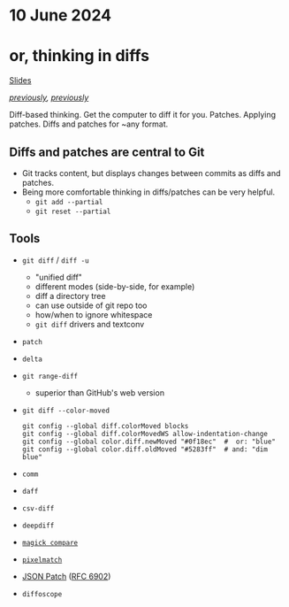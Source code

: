 # 10 June 2024
# or, thinking in diffs

[Slides](https://docs.google.com/presentation/d/1D92hCsFdwnAXYMQ_rGC-xuI9tv593zMEEKGqWn9tIVo)

_[previously](2023-07-17.md), [previously](2024-06-07.md)_

Diff-based thinking.  Get the computer to diff it for you.  Patches.  Applying
patches.  Diffs and patches for ~any format.

## Diffs and patches are central to Git

- Git tracks content, but displays changes between commits as diffs and patches.
- Being more comfortable thinking in diffs/patches can be very helpful.
  - `git add --partial`
  - `git reset --partial`

## Tools

- `git diff` / `diff -u`
  - "unified diff"
  - different modes (side-by-side, for example)
  - diff a directory tree
  - can use outside of git repo too
  - how/when to ignore whitespace
  - `git diff` drivers and textconv
- `patch`
- `delta`
- `git range-diff`
  - superior than GitHub's web version
- `git diff --color-moved`

  ```console
  git config --global diff.colorMoved blocks
  git config --global diff.colorMovedWS allow-indentation-change
  git config --global color.diff.newMoved "#0f18ec"  #  or: "blue"
  git config --global color.diff.oldMoved "#5283ff"  # and: "dim blue"
  ```

- `comm`
- `daff`
- `csv-diff`
- `deepdiff`

- [`magick compare`](https://imagemagick.org/Usage/compare/)
- [`pixelmatch`](https://github.com/mapbox/pixelmatch)

- [JSON Patch](https://jsonpatch.com/) ([RFC 6902](https://datatracker.ietf.org/doc/html/rfc6902/))

- `diffoscope`
